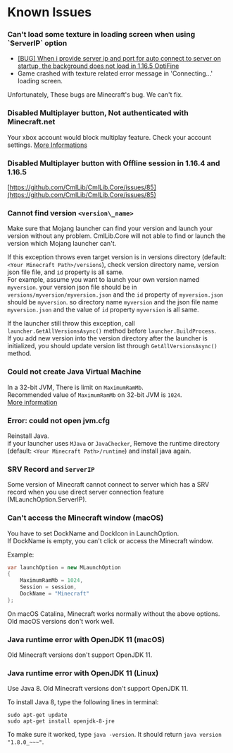# Known Issues

### Can't load some texture in loading screen when using \`ServerIP\` option

* [\[BUG\] When i provide server ip and port for auto connect to server on startup, the background does not load in 1.16.5 OptiFine](https://github.com/CmlLib/CmlLib.Core/issues/93)
* Game crashed with texture related error message in 'Connecting...' loading screen.

Unfortunately, These bugs are Minecraft's bug. We can't fix.

### Disabled Multiplayer button, Not authenticated with Minecraft.net

Your xbox account would block multiplay feature. Check your account settings. [More Informations](https://support.xbox.com/ko-KR/help/family-online-safety/online-safety/manage-a-members-safety-settings-to-access-minecraft-features)

### Disabled Multiplayer button with Offline session in 1.16.4 and 1.16.5

[https://github.com/CmlLib/CmlLib.Core/issues/85](https://github.com/CmlLib/CmlLib.Core/issues/85)

### Cannot find version `<version\_name>`

Make sure that Mojang launcher can find your version and launch your version without any problem. CmlLib.Core will not able to find or launch the version which Mojang launcher can't.

If this exception throws even target version is in versions directory (default: `<Your Minecraft Path>/versions`), check version directory name, version json file file, and `id` property is all same.\
For example, assume you want to launch your own version named `myversion`. your version json file should be in `versions/myversion/myversion.json` and the `id` property of `myversion.json` should be `myversion`. so directory name `myversion` and the json file name `myversion.json` and the value of `id` property `myversion` is all same.

If the launcher still throw this exception, call `launcher.GetAllVersionsAsync()` method before `launcher.BuildProcess`.\
If you add new version into the version directory after the launcher is initialized, you should update version list through `GetAllVersionsAsync()` method.

### Could not create Java Virtual Machine

In a 32-bit JVM, There is limit on `MaximumRamMb`.\
Recommended value of `MaximumRamMb` on 32-bit JVM is `1024`.\
[More information](https://stackoverflow.com/questions/1434779/maximum-java-heap-size-of-a-32-bit-jvm-on-a-64-bit-os/7019624#7019624)

### Error: could not open jvm.cfg

Reinstall Java.\
if your launcher uses `MJava` or `JavaChecker`, Remove the runtime directory (default: `<Your Minecraft Path>/runtime`) and install java again.

### SRV Record and `ServerIP`

Some version of Minecraft cannot connect to server which has a SRV record when you use direct server connection feature (MLaunchOption.ServerIP).

### Can't access the Minecraft window (macOS)

You have to set DockName and DockIcon in LaunchOption.\
If DockName is empty, you can't click or access the Minecraft window.

Example:

```csharp
var launchOption = new MLaunchOption
{
    MaximumRamMb = 1024,
    Session = session, 
    DockName = "Minecraft"
};
```

On macOS Catalina, Minecraft works normally without the above options. Old macOS versions don't work well.

### Java runtime error with OpenJDK 11 (macOS)

Old Minecraft versions don't support OpenJDK 11.

### Java runtime error with OpenJDK 11 (Linux)

Use Java 8. Old Minecraft versions don't support OpenJDK 11.

To install Java 8, type the following lines in terminal:

```
sudo apt-get update
sudo apt-get install openjdk-8-jre
```

To make sure it worked, type `java -version`. It should return `java version "1.8.0_~~~"`.
